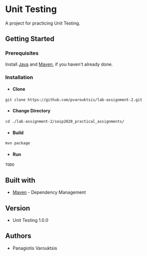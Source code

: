 # Unit Testing
A project for practicing Unit Testing.

## Getting Started
### Prerequisites
Install [Java](https://www.oracle.com/java/technologies/javase-downloads.html) and [Maven](https://maven.apache.org/), if you haven't already done.

### Installation
- #### Clone 
```git clone https://github.com/pvarouktsis/lab-assignment-2.git```
- #### Change Directory
```cd ./lab-assignment-2/seip2020_practical_assignments/```
- #### Build
```mvn package```
- #### Run
```TODO```

## Built with
- [Maven](https://maven.apache.org/) \- Dependency Management

## Version
- Unit Testing 1.0.0

## Authors
- Panagiotis Varouktsis


